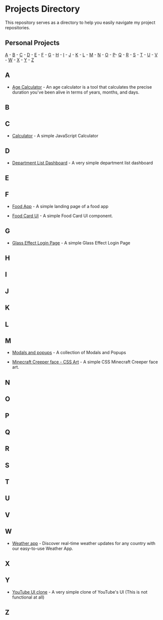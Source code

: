 # Projects Directory

This repository serves as a directory to help you easily navigate my project repositories.

## Personal Projects

[A](#a) - [B](#b) - [C](#c) - [D](#d) - [E](#e) - [F](#f) - [G](#g) - [H](#h) - [I](#i) - [J](#j) - [K](#k) - [L](#ll) - [M](#m) - [N](#n) - [O](#o) - [P](#p)- [Q](#q) - [R](#r) - [S](#s) - [T](#t) - [U](#u) - [V](#v) - [W](#w) - [X](#x) - [Y](#y) - [Z](#z)

## A <a id="a"></a>

- <a href="https://github.com/quielLovesLasagna/pp-age-calculator">Age Calculator</a> - An age calculator is a tool that calculates the precise duration you've been alive in terms of years, months, and days.

## B <a id="b"></a>

## C <a id="c"></a>

- <a href="https://github.com/quielLovesLasagna/pp-calculator">Calculator</a> - A simple JavaScript Calculator

## D <a id="d"></a>

- <a href="https://github.com/quielLovesLasagna/department-list-ui">Department List Dashboard</a> - A very simple department list dashboard

## E <a id="e"></a>

## F <a id="f"></a>

- <a href="https://github.com/quielLovesLasagna/food-delivery-app-ui">Food App</a> - A simple landing page of a food app

- <a href="https://github.com/quielLovesLasagna/pp-food-card-ui-component">Food Card UI</a> - A simple Food Card UI component.

## G <a id="g"></a>

- <a href="https://github.com/quielLovesLasagna/glass-effect-login-page">Glass Effect Login Page</a> - A simple Glass Effect Login Page

## H <a id="h"></a>

## I <a id="i"></a>

## J <a id="j"></a>

## K <a id="k"></a>

## L <a id="l"></a>

## M <a id="m"></a>

- <a href="https://github.com/quielLovesLasagna/18-modals-and-popups">Modals and popups</a> - A collection of Modals and Popups

- <a href="https://github.com/quielLovesLasagna/minecraft-creeper-face">Minecraft Creeper face - CSS Art</a> - A simple CSS Minecraft Creeper face art.

## N <a id="n"></a>

## O <a id="o"></a>

## P <a id="p"></a>

## Q <a id="q"></a>

## R <a id="r"></a>

## S <a id="s"></a>

## T <a id="t"></a>

## U <a id="u"></a>

## V <a id="v"></a>

## W <a id="w"></a>

- <a href="https://github.com/quielLovesLasagna/pp-weather-app">Weather app</a> - Discover real-time weather updates for any country with our easy-to-use Weather App.

## X <a id="x"></a>

## Y <a id="y"></a>

- <a href="https://github.com/quielLovesLasagna/youtube-ui-clone">YouTube UI clone</a> - A very simple clone of YouTube's UI (This is not functional at all)

## Z <a id="z"></a>
